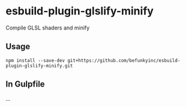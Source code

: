 # esbuild-plugin-glslify-minify
Compile GLSL shaders and minify

## Usage

`npm install --save-dev git+https://github.com/befunkyinc/esbuild-plugin-glslify-minify.git`

## In Gulpfile

...
